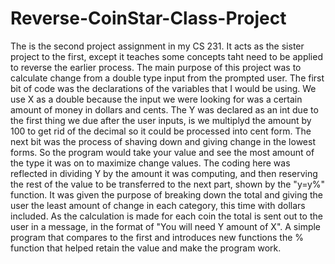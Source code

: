 # Reverse-CoinStar-Class-Project
The is the second project assignment in my CS 231.
It acts as the sister project to the first, except it teaches some concepts taht need to be applied to reverse the earlier process.
The main purpose of this project was to calculate change from a double type input from the prompted user.
The first bit of code was the declarations of the variables that I would be using.
We use X as a double because the input we were looking for was a certain amount of money in dollars and cents.
The Y was declared as an int due to the first thing we due after the user inputs, is we multiplyd the amount by 100 to get rid of the decimal so it could be processed into cent form.
The next bit was the process of shaving down and giving change in the lowest forms.
So the program would take your value and see the most amount of the type it was on to maximize change values.
The coding here was reflected in dividing Y by the amount it was computing, and then reserving the rest of the value to be transferred to the next part, shown by the "y=y%" function.
It was given the purpose of breaking down the total and giving the user the least amount of change in each category, this time with dollars included.
As the calculation is made for each coin the total is sent out to the user in a message, in the format of "You will need Y amount of X".
A simple program that compares to the first and introduces new functions the % function that helped retain the value and make the program work.
